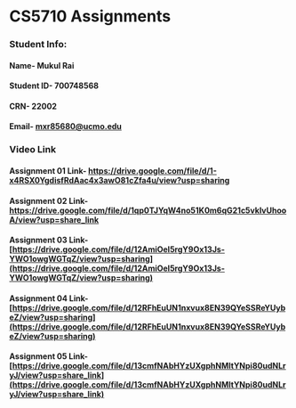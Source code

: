# CS5710 Assignments
 ### Student Info:
  #### Name- Mukul Rai
  #### Student ID- 700748568
  #### CRN- 22002
  #### Email- mxr85680@ucmo.edu
 
 ### Video Link
 #### Assignment 01 Link-  https://drive.google.com/file/d/1-x4RSX0YgdisfRdAac4x3awO81cZfa4u/view?usp=sharing
 #### Assignment 02 Link-  https://drive.google.com/file/d/1qp0TJYqW4no51K0m6qG21c5vklvUhooA/view?usp=share_link
  #### Assignment 03 Link-  [https://drive.google.com/file/d/12AmiOel5rgY9Ox13Js-YWO1owgWGTqZ/view?usp=sharing](https://drive.google.com/file/d/12AmiOel5rgY9Ox13Js-YWO1owgWGTqZ/view?usp=sharing)
  #### Assignment 04 Link-  [https://drive.google.com/file/d/12RFhEuUN1nxvux8EN39QYeSSReYUybeZ/view?usp=sharing](https://drive.google.com/file/d/12RFhEuUN1nxvux8EN39QYeSSReYUybeZ/view?usp=sharing)
  #### Assignment 05 Link-  [https://drive.google.com/file/d/13cmfNAbHYzUXgphNMItYNpi80udNLryJ/view?usp=share_link](https://drive.google.com/file/d/13cmfNAbHYzUXgphNMItYNpi80udNLryJ/view?usp=share_link)
 

 
